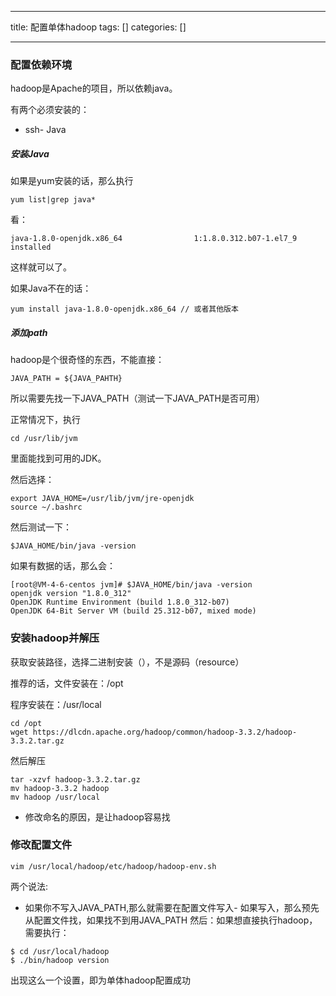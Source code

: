 
--- 
title:  配置单体hadoop 
tags: []
categories: [] 

---
### 配置依赖环境

hadoop是Apache的项目，所以依赖java。

有两个必须安装的：
- ssh- Java
##### 安装Java

如果是yum安装的话，那么执行

```
yum list|grep java*

```

看：

```
java-1.8.0-openjdk.x86_64                1:1.8.0.312.b07-1.el7_9       installed

```

这样就可以了。

如果Java不在的话：

```
yum install java-1.8.0-openjdk.x86_64 // 或者其他版本

```

##### 添加path

hadoop是个很奇怪的东西，不能直接：

```
JAVA_PATH = ${JAVA_PAHTH}

```

所以需要先找一下JAVA_PATH（测试一下JAVA_PATH是否可用）

正常情况下，执行

```
cd /usr/lib/jvm

```

里面能找到可用的JDK。

然后选择：

```
export JAVA_HOME=/usr/lib/jvm/jre-openjdk
source ~/.bashrc

```

然后测试一下：

```
$JAVA_HOME/bin/java -version

```

如果有数据的话，那么会：

```
[root@VM-4-6-centos jvm]# $JAVA_HOME/bin/java -version
openjdk version "1.8.0_312"
OpenJDK Runtime Environment (build 1.8.0_312-b07)
OpenJDK 64-Bit Server VM (build 25.312-b07, mixed mode)

```

### 安装hadoop并解压

获取安装路径，选择二进制安装（），不是源码（resource）

推荐的话，文件安装在：/opt

程序安装在：/usr/local

```
cd /opt
wget https://dlcdn.apache.org/hadoop/common/hadoop-3.3.2/hadoop-3.3.2.tar.gz

```

然后解压

```
tar -xzvf hadoop-3.3.2.tar.gz
mv hadoop-3.3.2 hadoop
mv hadoop /usr/local

```
- 修改命名的原因，是让hadoop容易找
### 修改配置文件

```
vim /usr/local/hadoop/etc/hadoop/hadoop-env.sh

```

两个说法:
- 如果你不写入JAVA_PATH,那么就需要在配置文件写入- 如果写入，那么预先从配置文件找，如果找不到用JAVA_PATH
然后：如果想直接执行hadoop，需要执行：

```
$ cd /usr/local/hadoop
$ ./bin/hadoop version

```

出现这么一个设置，即为单体hadoop配置成功
